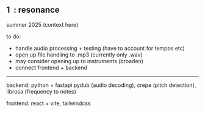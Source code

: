 ## 1&nbsp;&nbsp;: resonance
summer 2025
(context here)

to do:
- handle audio processing + testing (have to account for tempos etc)
- open up file handling to .mp3 (currently only .wav)
- may consider opening up to instruments (broaden)
- connect frontend + backend

<hr>

backend: python + fastapi
pydub (audio decoding), crepe (pitch detection), librosa (frequency to notes)

frontend: react + vite, tailwindcss
